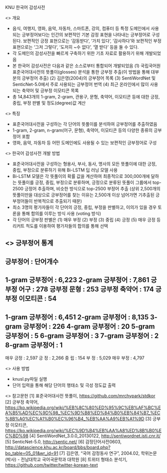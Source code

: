 KNU 한국어 감성사전

<> 개요
- 음식, 여행지, 영화, 음악, 자동차, 스마트폰, 강의, 컴퓨터 등 특정 도메인에서 사용되는 긍부정어보다는 인간의 보편적인 기본 감정 표현을 나타내는 긍부정어로 구성된다. 보편적인 긍정 표현으로는 ‘감동받다’, ‘가치 있다’, ‘감사하다’와 보편적인 부정 표현으로는 ‘그저 그렇다’, ‘도저히 ~수 없다’, ‘열 받다’ 등을 둘 수 있다.
- 각 도메인의 감성사전을 빠르게 구축하기 위한 기초 자료로 활용하기 위해 개발되었음 
- 본 한국어 감성사전은 다음과 같은 소스로부터 통합되어 개발되었음
  (1) 국립국어원 표준국어대사전의 뜻풀이(glosses) 분석을 통한 긍부정 추출(이 방법을 통해 대부분의 긍부정어 추출)
  (2) 김은영(2004)의 긍부정어 목록
  (3) SentiWordNet 및 SenticNet-5.0에서 주로 사용되는 긍부정어 번역
  (4) 최근 온라인에서 많이 사용되는 축약어 및 긍부정 이모티콘 목록
- 총 14,843개의 1-gram, 2-gram, 관용구, 문형, 축약어, 이모티콘 등에 대한 긍정, 중립, 부정 판별 및 정도(degree)값 계산


<> 특징
- 표준국어대사전을 구성하는 각 단어의 뜻풀이를 분석하여 긍부정어를 추출하였음
- 1-gram, 2-gram, n-gram(어구, 문형), 축약어, 이모티콘 등의 다양한 종류의 긍부정어 포함
- 영화, 음악, 자동차 등 어떤 도메인에도 사용될 수 있는 보편적인 긍부정어로 구성


<> 한국어 감성사전 개발 방법
- 표준국어대사전을 구성하는 형용사, 부사, 동사, 명사의 모든 뜻풀이에 대한 긍정, 중립, 부정으로 분류하기 위해 Bi-LSTM 딥 러닝 모델 사용
- Bi-LSTM 모델은 각 뜻풀이의 확률 값을 계산하여 최종적으로 300,000개에 달하는 뜻풀이를 긍정, 중립, 부정으로 분류하며, 긍정으로 분류된 뜻풀이 그룹에서 top-2500 긍정어 추출하며, 비슷한 방식으로 top-2500 부정어 추출 (상위 2,500개의 뜻풀이만을 대상으로 긍부정어를 찾는 이유는 2,500개 이상 넘어가면 기추출된 긍부정어들이 반복적으로 추출되기 때문)
- 최소 3명의 평가자들이 각 단어의 긍정, 중립, 부정을 판별하고, 이의가 있을 경우 토론을 통해 합의를 이루는 방식 사용 (voting 방식)
- 각 단어의 긍부정 판별은 (1) 매우 부정 (2) 부정 (3) 중립 (4) 긍정 (5) 매우 긍정 등 리커트 척도를 이용하여 평가자들의 합의를 통해 선택


<> 긍부정어 통계
-----------------------
  긍부정어        : 단어개수
-----------------------
 1-gram 긍부정어  : 6,223
 2-gram 긍부정어  : 7,861
 긍부정 어구      :   278
 긍부정 문형      :   253
 긍부정 축약어    :   174
 긍부정 이모티콘  :    54 
-----------------------
 1-gram 긍부정어  : 6,451
 2-gram 긍부정어  : 8,135
 3-gram 긍부정어  :   226
 4-gram 긍부정어  :    20
 5-gram 긍부정어  :     5
 6-gram 긍부정어  :     3
 7-gram 긍부정어  :     2
 8-gram 긍부정어  :     1
-----------------------
 매우 긍정        : 2,597
 긍    정         : 2,266
 중    립         :   154
 부    정         : 5,029
 매우 부정        : 4,797


<> 사용 방법
-  knusl.py파일 실행
- 단어 입력을 통해 해당 단어의 행태소 및 극성 정도값 출력


<> 참고문헌
[1] 표준국어대사전 뜻풀이, https://github.com/mrchypark/stdkor
[2] 긍부정 축약어,  https://ko.wikipedia.org/wiki/%EB%8C%80%ED%95%9C%EB%AF%BC%EA%B5%AD%EC%9D%98_%EC%9D%B8%ED%84%B0%EB%84%B7_%EC%8B%A0%EC%A1%B0%EC%96%B4_%EB%AA%A9%EB%A1%9D
[3] 긍부정 이모티콘,  https://ko.wikipedia.org/wiki/%EC%9D%B4%EB%AA%A8%ED%8B%B0%EC%BD%98
[4] SentiWordNet_3.0.0_20130122, http://sentiwordnet.isti.cnr.it/
[5] SenticNet-5.0, http://sentic.net/
[6] 감정단어사전0603, http://datascience.khu.ac.kr/board/bbs/board.php?bo_table=05_01&wr_id=91
[7] 김은영, “국어 감정동사 연구”, 2004.02, 학위논문(박사) - 전남대학교 국어국문학과 대학원
[8] 트위터 형태소 분석기, https://github.com/twitter/twitter-korean-text
